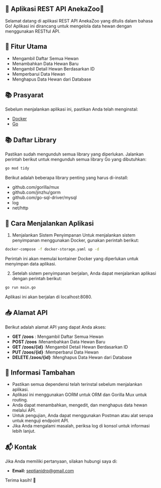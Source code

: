 ## 🦁 Aplikasi REST API AnekaZoo🦒

Selamat datang di aplikasi REST API AnekaZoo yang ditulis dalam bahasa Go! Aplikasi ini dirancang untuk mengelola data hewan dengan menggunakan RESTful API.

## 📄 Fitur Utama
- Mengambil Daftar Semua Hewan
- Menambahkan Data Hewan Baru
- Mengambil Detail Hewan Berdasarkan ID
- Memperbarui Data Hewan
- Menghapus Data Hewan dari Database


## 📚 Prasyarat
Sebelum menjalankan aplikasi ini, pastikan Anda telah menginstal:
- [Docker](https://www.docker.com/get-started)
- [Go](https://golang.org/dl/)


## 📚 Daftar Library

Pastikan sudah mengunduh semua library yang diperlukan. Jalankan perintah berikut untuk mengunduh semua library Go yang dibutuhkan:

```bash
go mod tidy
```

Berikut adalah beberapa library penting yang harus di-install:
- github.com/gorilla/mux
- github.com/jinzhu/gorm
- github.com/go-sql-driver/mysql
- log
- net/http


## 🚀 Cara Menjalankan Aplikasi
1. Menjalankan Sistem Penyimpanan
Untuk menjalankan sistem penyimpanan menggunakan Docker, gunakan perintah berikut:

```bash
docker-compose -f docker-storage.yaml up -d
```
Perintah ini akan memulai kontainer Docker yang diperlukan untuk menyimpan data aplikasi.

2. Setelah sistem penyimpanan berjalan, Anda dapat menjalankan aplikasi dengan perintah berikut:
```bash
go run main.go
```
Aplikasi ini akan berjalan di localhost:8080.  


## 📥 Alamat API
Berikut adalah alamat API yang dapat Anda akses:

- **GET /zoos** : Mengambil Daftar Semua Hewan
- **POST /zoos** :Menambahkan Data Hewan Baru
- **GET /zoos/{id}** :Mengambil Detail Hewan Berdasarkan ID
- **PUT /zoos/{id}** :Memperbarui Data Hewan
- **DELETE /zoos/{id}** :Menghapus Data Hewan dari Database


## 📝 Informasi Tambahan
- Pastikan semua dependensi telah terinstal sebelum menjalankan aplikasi.
- Aplikasi ini menggunakan GORM untuk ORM dan Gorilla Mux untuk routing.
- Anda dapat menambahkan, mengedit, dan menghapus data hewan melalui API.
- Untuk pengujian, Anda dapat menggunakan Postman atau alat serupa untuk menguji endpoint API.
- Jika Anda mengalami masalah, periksa log di konsol untuk informasi lebih lanjut.


## 📬 Kontak
Jika Anda memiliki pertanyaan, silakan hubungi saya di:
- **Email:** septianidrp@gmail.com

Terima kasih! 🦓


